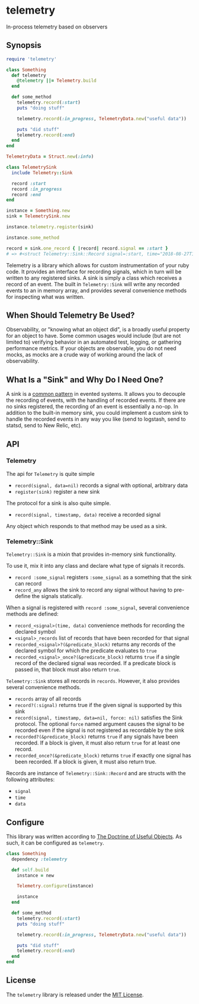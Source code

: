 # telemetry

In-process telemetry based on observers

## Synopsis

```ruby
require 'telemetry'

class Something
  def telemetry
    @telemetry ||= Telemetry.build
  end

  def some_method
    telemetry.record(:start)
    puts "doing stuff"

    telemetry.record(:in_progress, TelemetryData.new("useful data"))

    puts "did stuff"
    telemetry.record(:end)
  end
end

TelemetryData = Struct.new(:info)

class TelemetrySink
  include Telemetry::Sink

  record :start
  record :in_progress
  record :end
end

instance = Something.new
sink = TelemetrySink.new

instance.telemetry.register(sink)

instance.some_method

record = sink.one_record { |record| record.signal == :start }
# => #<struct Telemetry::Sink::Record signal=:start, time="2018-08-27T13:21:23.47663Z", data=nil>
```

Telemetry is a library which allows for custom instrumentation of your ruby code. It provides an interface for recording signals, which in turn will be written to any registered sinks. A sink is simply a class
which receives a record of an event. The built in `Telemetry::Sink` will write any recorded events to an in memory array, and provides several convenience methods for inspecting what was written.

## When Should Telemetry Be Used?

Observability, or "knowing what an object did", is a broadly useful property for an object to have. Some common usages would include (but are not limited to) verifying behavior in an automated test, logging, or gathering performance metrics. If your objects are observable, you do not need mocks, as mocks are a crude way of working around the lack of observability.

## What Is a "Sink" and Why Do I Need One?

A sink is a [common pattern](https://en.wikipedia.org/wiki/Sink_(computing)) in evented systems. It allows you to decouple the recording of events, with the handling of recorded events. If there are no sinks registered, the recording of an event is essentially a no-op. In addition to the built-in memory sink, you could implement a custom sink to handle the recorded events in any way you like (send to logstash, send to statsd, send to New Relic, etc).

## API

### Telemetry

The api for `Telemetry` is quite simple

- `record(signal, data=nil)` records a signal with optional, arbitrary data
- `register(sink)` register a new sink

The protocol for a sink is also quite simple.

- `record(signal, timestamp, data)` receive a recorded signal

Any object which responds to that method may be used as a sink.

### Telemetry::Sink

`Telemetry::Sink` is a mixin that provides in-memory sink functionality.

To use it, mix it into any class and declare what type of signals
it records.

- `record :some_signal` registers `:some_signal` as a something that the sink can record
- `record_any` allows the sink to record any signal without having to pre-define the signals statically.

When a signal is registered with `record :some_signal`, several convenience methods are defined:

- `record_<signal>(time, data)` convenience methods for recording the declared symbol
- `<signal>_records` list of records that have been recorded for that signal
- `recorded_<signal>?(&predicate_block)` returns any records of the declared symbol for which the predicate evaluates to `true`
- `recorded_<signal>_once?(&predicate_block)` returns `true` if a single record of the declared signal was recorded. If a predicate block is passed in, that block must also return `true`.

`Telemetry::Sink` stores all records in `records`. However, it also provides several convenience methods.

- `records` array of all records
- `record?(:signal)` returns true if the given signal is supported by this sink
- `record(signal, timestamp, data=nil, force: nil)` satisfies the Sink protocol. The optional `force` named argument causes the signal to be recorded even if the signal is not registered as recordable by the sink
- `recorded?(&predicate_block)` returns `true` if any signals have been recorded. If a block is given, it must also return `true` for at least one record.
- `recorded_once?(&predicate_block)` returns `true` if exactly one signal has been recorded. If a block is given, it must also return true.

Records are instance of `Telemetry::Sink::Record` and are structs with the following attributes:

- `signal`
- `time`
- `data`

## Configure

This library was written according to [The Doctrine of Useful Objects](http://docs.eventide-project.org/user-guide/useful-objects.html). As such, it can be configured as `telemetry`.

```ruby
class Something
  dependency :telemetry

  def self.build
    instance = new

    Telemetry.configure(instance)

    instance
  end

  def some_method
    telemetry.record(:start)
    puts "doing stuff"

    telemetry.record(:in_progress, TelemetryData.new("useful data"))

    puts "did stuff"
    telemetry.record(:end)
  end
end
```

## License

The `telemetry` library is released under the [MIT License](https://github.com/telemetry/blob/master/MIT-License.txt).
